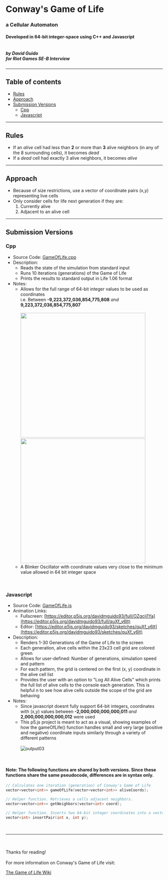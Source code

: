 # Conway's Game of Life
### a Cellular Automaton
#### Developed in 64-bit integer-space using C++ and Javascript<br><br>
##### by David Guido<br>for Riot Games SE-B Interview

***

## Table of contents
- [Rules](#rules)
- [Approach](#approach)
- [Submission Versions](#submission-versions)
  - [Cpp](#cpp)
  - [Javascript](#javascript)

***

## Rules
* If an *alive* cell had less than **2** or more than **3** alive neighbors (in any of the 8 surrounding cells), it becomes *dead*
* If a *dead* cell had exactly 3 alive neighbors, it becomes *alive*

***

## Approach
 * Because of size restrictions, use a vector of coordinate pairs (x,y) representing live cells
 * Only consider cells for life next generation if they are:
   1. Currently alive
   2. Adjacent to an alive cell
 
***

## Submission Versions

### Cpp
   * Source Code: [GameOfLife.cpp](GameOfLife.cpp)
   * Description:
      * Reads the state of the simulation from standard input
      * Runs 10 iterations (generations) of the Game of Life
      * Prints the results to standard output in Life 1.06 format
   * Notes:
      * Allows for the full range of 64-bit integer values to be used as coordinates<br>i.e. Between **-9,223,372,036,854,775,808** *and* **9,223,372,036,854,775,807** 
      <br><br><img src="https://user-images.githubusercontent.com/34845402/183555785-e2631a78-786f-4224-8c97-dd1acfebb8ad.png" data-canonical-src="https://user-images.githubusercontent.com/34845402/183555785-e2631a78-786f-4224-8c97-dd1acfebb8ad.png" height="400" />&nbsp;&nbsp;<img src="https://user-images.githubusercontent.com/34845402/183555788-31f3ef4b-f9ce-4941-8c1a-5b37043b9af0.png" data-canonical-src="https://user-images.githubusercontent.com/34845402/183555788-31f3ef4b-f9ce-4941-8c1a-5b37043b9af0.png" height="400" />
      * A Blinker Oscillator with coordinate values very close to the minimum value allowed in 64 bit integer space
<br>

      
### Javascript
   * Source Code: [GameOfLife.js](GameOfLife.js)
   * Animation Links: 
      * Fullscreen: [https://editor.p5js.org/davidmguido93/full/OZgcij1Ya](https://editor.p5js.org/davidmguido93/full/quXf_y6lt)
      * Editor: [https://editor.p5js.org/davidmguido93/sketches/quXf_y6lt](https://editor.p5js.org/davidmguido93/sketches/quXf_y6lt)
   * Description:
      * Renders 1-30 Generations of the Game of Life to the screen
      * Each generation, alive cells within the 23x23 cell grid are colored green
      * Allows for user-defined: Number of generations, simulation speed and pattern
      * For each pattern, the grid is centered on the first (x, y) coordinate in the alive cell list
      * Provides the user with an option to "Log All Alive Cells" which prints the full list of alive cells to the console each generation. This is helpful  n to see how alive cells outside the scope of the grid are behaving
   * Notes:
      * Since javascript doesnt fully support 64-bit integers, coordinates with (x,y) values between **-2,000,000,000,000,011** *and* **2,000,000,000,000,012** were used
      * This p5.js project is meant to act as a visual, showing examples of how the gameOfLife() function handles small and very large (positive and negative) coordinate inputs similarly through a variety of different patterns <br><br>
![output03](https://user-images.githubusercontent.com/34845402/183557671-d4749f28-8754-4f25-b978-d2b5102e82fa.gif)

<br>

#### Note: The following functions are shared by both versions. Since these functions share the same pseudocode, differences are in syntax only.
```cpp
// Calculates one iteration (generation) of Conway's Game of Life
vector<vector<int>> gameOfLife(vector<vector<int>> aliveCoords);
```

```cpp
// Helper function. Retrieves a cells adjacent neighbors.
vector<vector<int>> getNeighbors(vector<int> coord);
```
 
```cpp
// Helper function. Inserts two 64-bit integer coordinates into a vector.
vector<int> insertPair(int x, int y);
```

<br>

***

<br>

<br/>
Thanks for reading!<br><br>For more information on Conway's Game of Life visit:<br>

[The Game of Life Wiki](https://en.wikipedia.org/wiki/Conway%27s_Game_of_Life)

<br/><br/>
